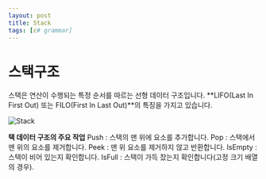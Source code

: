 ```yaml
---
layout: post
title: Stack
tags: [c# grammar]
---
```


# 스택구조

스택은 연산이 수행되는 특정 순서를 따르는 선형 데이터 구조입니다.
**LIFO(Last In First Out) 또는 FILO(First In Last Out)**의 특징을 가지고 있습니다.

![Stack](https://media.geeksforgeeks.org/wp-content/cdn-uploads/20230726165552/Stack-Data-Structure.png)

**택 데이터 구조의 주요 작업**
Push : 스택의 맨 위에 요소를 추가합니다.
Pop : 스택에서 맨 위의 요소를 제거합니다.
Peek : 맨 위 요소를 제거하지 않고 반환합니다.
IsEmpty : 스택이 비어 있는지 확인합니다.
IsFull : 스택이 가득 찼는지 확인합니다(고정 크기 배열의 경우).
